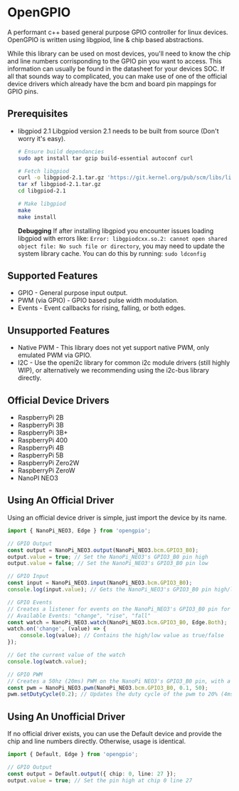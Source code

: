 # OpenGPIO

A performant c++ based general purpose GPIO controller for linux devices.
OpenGPIO is written using libgpiod, line & chip based abstractions.

While this library can be used on most devices, you'll need to know the chip and line numbers corrisponding to the GPIO pin you want to access. This information can usually be found in the datasheet for your devices SOC. If all that sounds way to complicated, you can make use of one of the official device drivers which already have the bcm and board pin mappings for GPIO pins.

## Prerequisites

-   libgpiod 2.1
    Libgpiod version 2.1 needs to be built from source (Don't worry it's easy).

    ``` sh
    # Ensure build dependancies
    sudo apt install tar gzip build-essential autoconf curl
    
    # Fetch libgpiod
    curl -o libgpiod-2.1.tar.gz 'https://git.kernel.org/pub/scm/libs/libgpiod/libgpiod.git/snapshot/libgpiod-2.1.tar.gz'
    tar xf libgpiod-2.1.tar.gz
    cd libgpiod-2.1
    
    # Make libgpiod
    make
    make install
    ```

    **Debugging**
    If after installing libgpiod you encounter issues loading libgpiod with errors like: `Error: libgpiodcxx.so.2: cannot open shared object file: No such file or directory`, you may need to update the system library cache. You can do this by running: `sudo ldconfig`
    


## Supported Features

-   GPIO - General purpose input output.
-   PWM (via GPIO) - GPIO based pulse width modulation.
-   Events - Event callbacks for rising, falling, or both edges.

## Unsupported Features

-   Native PWM - This library does not yet support native PWM, only emulated PWM via GPIO.
-   I2C - Use the openi2c library for common i2c module drivers (still highly WIP), or alternatively we recommending using the i2c-bus library directly.

## Official Device Drivers

-   RaspberryPi 2B
-   RaspberryPi 3B
-   RaspberryPi 3B+
-   RaspberryPi 400
-   RaspberryPi 4B
-   RaspberryPi 5B
-   RaspberryPi Zero2W
-   RaspberryPi ZeroW
-   NanoPI NEO3

## Using An Official Driver

Using an official device driver is simple, just import the device by its name.

```ts
import { NanoPi_NEO3, Edge } from 'opengpio';

// GPIO Output
const output = NanoPi_NEO3.output(NanoPi_NEO3.bcm.GPIO3_B0);
output.value = true; // Set the NanoPi_NEO3's GPIO3_B0 pin high
output.value = false; // Set the NanoPi_NEO3's GPIO3_B0 pin low

// GPIO Input
const input = NanoPi_NEO3.input(NanoPi_NEO3.bcm.GPIO3_B0);
console.log(input.value); // Gets the NanoPi_NEO3's GPIO3_B0 pin high/low value as true/false

// GPIO Events
// Creates a listener for events on the NanoPi_NEO3's GPIO3_B0 pin for both Rising and Falling edges.
// Available Events: "change", "rise", "fall"
const watch = NanoPi_NEO3.watch(NanoPi_NEO3.bcm.GPIO3_B0, Edge.Both);
watch.on('change', (value) => {
    console.log(value); // Contains the high/low value as true/false
});

// Get the current value of the watch
console.log(watch.value);

// GPIO PWM
// Creates a 50hz (20ms) PWM on the NanoPi NEO3's GPIO3_B0 pin, with a duty cycle of 10% (2ms)
const pwm = NanoPi_NEO3.pwm(NanoPi_NEO3.bcm.GPIO3_B0, 0.1, 50);
pwm.setDutyCycle(0.2); // Updates the duty cycle of the pwm to 20% (4ms)
```

## Using An Unofficial Driver

If no official driver exists, you can use the Default device and provide the chip and line numbers directly. Otherwise, usage is identical.

```ts
import { Default, Edge } from 'opengpio';

// GPIO Output
const output = Default.output({ chip: 0, line: 27 });
output.value = true; // Set the pin high at chip 0 line 27
```
